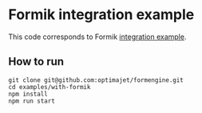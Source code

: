 # Formik integration example

This code corresponds to Formik [integration example](https://formengine.io/documentation/formik-integration).

## How to run

```shell
git clone git@github.com:optimajet/formengine.git
cd examples/with-formik
npm install
npm run start
```
